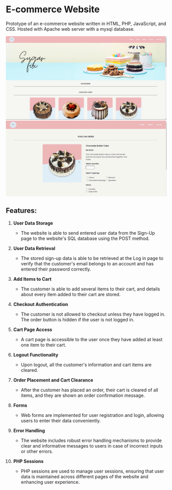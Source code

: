 # E-commerce Website
Prototype of an e-commerce website written in HTML, PHP, JavaScript, and CSS. Hosted with Apache web server with a mysql database.

![Alt Text](https://github.com/mintchococookies/ecommerce-website/blob/main/ecomm1.png)
![Alt Text](https://github.com/mintchococookies/ecommerce-website/blob/main/ecomm2.png)

## Features:
1. **User Data Storage**
   - The website is able to send entered user data from the Sign-Up page to the website's SQL database using the POST method.

2. **User Data Retrieval**
   - The stored sign-up data is able to be retrieved at the Log in page to verify that the customer's email belongs to an account and has entered their password correctly.

3. **Add Items to Cart**
   - The customer is able to add several items to their cart, and details about every item added to their cart are stored.

4. **Checkout Authentication**
   - The customer is not allowed to checkout unless they have logged in. The order button is hidden if the user is not logged in.

5. **Cart Page Access**
   - A cart page is accessible to the user once they have added at least one item to their cart.

6. **Logout Functionality**
   - Upon logout, all the customer's information and cart items are cleared.

7. **Order Placement and Cart Clearance**
   - After the customer has placed an order, their cart is cleared of all items, and they are shown an order confirmation message.

8. **Forms**
   - Web forms are implemented for user registration and login, allowing users to enter their data conveniently.

9. **Error Handling**
   - The website includes robust error handling mechanisms to provide clear and informative messages to users in case of incorrect inputs or other errors.

10. **PHP Sessions**
    - PHP sessions are used to manage user sessions, ensuring that user data is maintained across different pages of the website and enhancing user experience.
